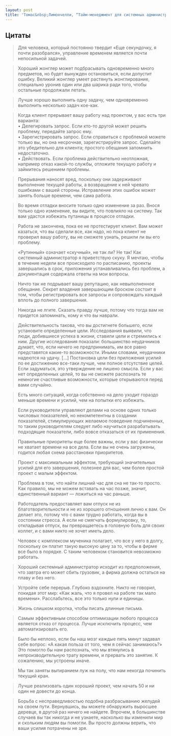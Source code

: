 ```yaml
---
layout: post
title: 'Томас&nbsp;Лимончелли, “Тайм-менеджмент для системных администраторов”' 
---
```


## Цитаты

> Для человека, который постоянно твердит «Еще секундочку, я почти разобрался», управление временем является почти непосильной задачей.

> Хороший жонглер может подбрасывать одновременно много предметов, но будет вынужден остановиться, если допустит ошибку. Великий жонглер умеет растянуть жонглирование, специально уронив один или два шарика ради того, чтобы остальные продолжали летать.

> Лучше хорошо выполнить одну задачу, чем одновременно выполнить несколько задач кое-как.

> Когда клиент прерывает вашу работу над проектом, у вас есть три варианта:  
• Делегировать запрос. Если кто-то другой может решить проблему, передайте запрос ему.  
• Зарегистрировать запрос. Если справиться с проблемой можете только вы, но она несрочная, зарегистрируйте запрос. Сделайте это убедительно для клиента; простого обещания запомнить недостаточно.  
• Действовать. Если проблема действительно неотложная, например отказ какой-то службы, отложите текущую работу и займитесь решением проблемы.

> Прерывания наносят вред, поскольку они задерживают выполнение текущей работы, а возвращение к ней чревато ошибками с вашей стороны. Исправление этих ошибок может занять больше времени, чем сама работа.

> Во время отладки вносите только одно изменение за раз. Внося только одно изменение, вы видите, что повлияло на систему. Так вам удастся избежать путаницы в процессе отладки.

> Работа не закончена, пока ее не протестирует клиент. Вам может казаться, что вы сделали все, как надо, но пока клиент не проверил вашу работу, вы не сможете узнать, решили ли вы его проблему.

> «Рутинный» означает «скучный», не так ли? Не так! Как системный администратор я приветствую скуку. Я мечтаю, чтобы в течение недели все происходило по расписанию, проекты завершались в срок, приложения устанавливались без проблем, а документация содержала ответы на мои вопросы.

> Ничто так не подрывает вашу репутацию, как невыполненное обещание. Секрет владения завершающим броском состоит в том, чтобы регистрировать все запросы и сопровождать каждый вплоть до полного завершения.

> Никогда не лгите. Сказать правду лучше, потому что тогда вам не придется запоминать, кому и что вы наврали.

> Действительность такова, что вы достигнете большего, если установите определенные цели. Исследования выявили, что люди, добившиеся успеха в жизни, ставили цели и стремились к ним. Другие исследования показали: большинство неудачников думает, что, если ничего не предпринимать, им все равно представятся какие-то возможности. Иными словами, неудачники надеются на удачу. [...] Постановка цели без приложения усилий по ее достижению все-таки лучше, чем полное отсутствие целей. Если задуматься, это утверждение не лишено смысла. Если у вас нет определенных целей, то вы не сможете распознать те немногие счастливые возможности, которые открываются перед вами случайно.

> Есть много ситуаций, когда собственно на дело уходит гораздо меньше времени и усилий, чем на попытки его избежать.

> Если руководители управляют делами на основе одних только числовых показателей, но некомпетентны в создании показателей, стимулирующих желаемое поведение подчиненных, то таким руководителям следует либо научиться разрабатывать подходящие показатели, либо вовсе отказаться от их применения.

> Правильные приоритеты еще более важны, если у вас физически не хватает времени на все дела. Если вы не очень загружены, годится любая схема расстановки приоритетов.

> Проект с максимальным эффектом, требующий значительных усилий для его завершения, полезнее для вас, чем более простой проект с малым эффектом.

> Проблема в том, что найти лишний час для сна не так-то просто. Как правило, мы не можем вставать на час позже, значит, единственный вариант — ложиться на час раньше.

> Работодатель предоставляет вам отпуск не из благотворительности и не из хорошего отношения лично к вам. Он делает это, потому что с вами трудно работать, когда вы в состоянии стресса. А если не смягчать формулировку, то, откладывая отпуск, вы превращаетесь в головную боль для своих коллег, и с вами никто не хочет иметь дело.

> Человек с комплексом мученика полагает, что все у него в долгу, поскольку он платит такую высокую цену за то, чтобы в фирме все было в порядке. С таким человеком становится невозможно работать.

> Хороший системный администратор исходит из предположения, что завтра его может сбить грузовик, а фирма должна остаться на плаву и без него.

> Устройте себе перерыв. Глубоко вздохните. Никто не говорил, покидая этот мир: «Как жаль, что я провел на работе так мало времени». Расслабьтесь, все это только нули и единицы.

> Жизнь слишком коротка, чтобы писать длинные письма.

> Самым эффективным способом оптимизации любого процесса является отказ от процесса. Лучше исключить процесс, чем автоматизировать его.

> Было бы неплохо, если бы наш мозг каждые пять минут задавал себе вопрос: «А какая польза от того, чем я сейчас занимаюсь?» Это помогло бы нам распознать, что мы втянулись в непроизводительную трату времени, и прервать это занятие. К сожалению, мы устроены иначе.

> Мы так заняты вытиранием луж на полу, что нам некогда починить текущий кран.

> Лучше реализовать один хороший проект, чем начать 50 и ни один не довести до конца.

> Борьба с несправедливостью подобна разбрасыванию желудей на своем пути. Вернувшись, вы можете обнаружить выросшее деревце, в другой раз ничего не найдете. Впрочем, в большинстве случаев вы так никогда и не узнаете, насколько вы изменили мир и скольким людям вы помогли. Вы просто должны верить, что ваши усилия потрачены не зря.
